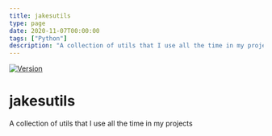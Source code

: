 ```yaml
---
title: jakesutils
type: page
date: 2020-11-07T00:00:00
tags: ["Python"]
description: "A collection of utils that I use all the time in my projects"
---
```


[![Version](https://img.shields.io/pypi/v/jakesutils)](https://pypi.org/project/jakesutils)

# jakesutils

A collection of utils that I use all the time in my projects

